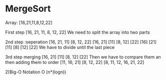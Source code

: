 # MergeSort

Array: [16,21,11,8,12,22]

First step
[16, 21, 11, 8, 12, 22] We need to split the array into two parts

2nd step :seperation
[16, 21, 11]    [8, 12, 22]
[16, 21]  [11]    [8, 12]  [22]
[16]  [21]  [11]    [8]  [12]  [22]  We have to divide until the last piece


3rd step merging
[16, 21]  [11]    [8, 12]  [22] Then we have to compare them an then adding them to order 
[11, 16, 21]    [8, 12, 22]
[8, 11, 12, 16, 21, 22]


2)Big-O Notation
O (n*(logn))
